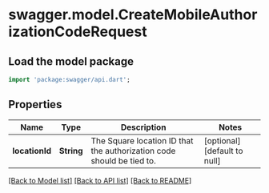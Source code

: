 # swagger.model.CreateMobileAuthorizationCodeRequest

## Load the model package
```dart
import 'package:swagger/api.dart';
```

## Properties
Name | Type | Description | Notes
------------ | ------------- | ------------- | -------------
**locationId** | **String** | The Square location ID that the authorization code should be tied to. | [optional] [default to null]

[[Back to Model list]](../README.md#documentation-for-models) [[Back to API list]](../README.md#documentation-for-api-endpoints) [[Back to README]](../README.md)


